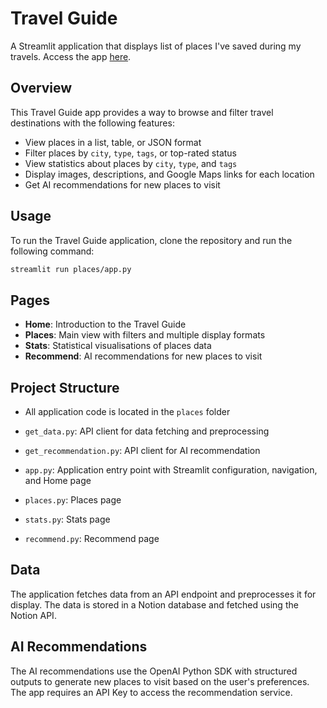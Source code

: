 # Travel Guide

A Streamlit application that displays list of places I've saved during my travels. Access the app [here](https://places-hn.streamlit.app/).

## Overview

This Travel Guide app provides a way to browse and filter travel destinations with the following features:

- View places in a list, table, or JSON format
- Filter places by `city`, `type`, `tags`, or top-rated status
- View statistics about places by `city`, `type`, and `tags`
- Display images, descriptions, and Google Maps links for each location
- Get AI recommendations for new places to visit

## Usage

To run the Travel Guide application, clone the repository and run the following command:

```sh
streamlit run places/app.py
```

## Pages

- **Home**: Introduction to the Travel Guide
- **Places**: Main view with filters and multiple display formats
- **Stats**: Statistical visualisations of places data
- **Recommend**: AI recommendations for new places to visit

## Project Structure

- All application code is located in the `places` folder

- `get_data.py`: API client for data fetching and preprocessing
- `get_recommendation.py`: API client for AI recommendation
- `app.py`: Application entry point with Streamlit configuration, navigation, and Home page
- `places.py`: Places page
- `stats.py`: Stats page
- `recommend.py`: Recommend page

## Data

The application fetches data from an API endpoint and preprocesses it for display. The data is stored in a Notion database and fetched using the Notion API.

## AI Recommendations

The AI recommendations use the OpenAI Python SDK with structured outputs to generate new places to visit based on the user's preferences. The app requires an API Key to access the recommendation service.
